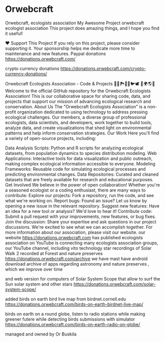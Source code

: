 # Orwebcraft
Orwebcraft, ecologists association
My Awesome Project orwebcraft ecologist association
This project does amazing things, and I hope you find it useful!

❤️ Support This Project
If you rely on this project, please consider supporting it. Your sponsorship helps me dedicate more time to maintenance and new features. Paypal donations https://donations.orwebcraft.com/

crypto currency donations https://donations.orwebcraft.com/crypto-currency-donations/

Orwebcraft Ecologists Association - Code & Projects 🌳🌴🏞️🌊🪸🐦🕊️ 🌌🌍🌎🌞 Welcome to the official GitHub repository for the Orwebcraft Ecologists Association! This is our collaborative space for sharing code, data, and projects that support our mission of advancing ecological research and conservation. About Us The "Orwebcraft Ecologists Association" is a non-profit organization dedicated to using technology to address pressing ecological challenges. Our members, a diverse group of professional ecologists, data scientists, and developers, work together to build tools, analyze data, and create visualizations that shed light on environmental patterns and help inform conservation strategies. Our Work Here you'll find a variety of open-source projects, including:

Data Analysis Scripts: Python and R scripts for analyzing ecological datasets, from population dynamics to species distribution modeling.
Web Applications: Interactive tools for data visualization and public outreach, making complex ecological information accessible to everyone.
Modeling Frameworks: Reusable code for simulating ecological processes and predicting environmental changes.
Data Repositories: Curated and cleaned datasets that are freely available for research and educational purposes. Get Involved We believe in the power of open collaboration! Whether you're a seasoned ecologist or a coding enthusiast, there are many ways to contribute:
Explore our projects: Fork a repository, run the code, and see what we're working on.
Report bugs: Found an issue? Let us know by opening a new issue in the relevant repository.
Suggest new features: Have an idea for a new tool or analysis? We'd love to hear it!
Contribute code: Submit a pull request with your improvements, new features, or bug fixes.
Join the discussion: Share your expertise and ask questions in our project discussions. We're excited to see what we can accomplish together. For more information about our association, please visit our website. our website https://donations.orwebcraft.com has published ecologists association on YouTube is connecting many ecologists association groups, our YouTube channel, including vito technology star recordings of Solar Walk 2 recorded at Forest and nature preserves
https://donations.orwebcraft.com/archive we have mast have android download archive of apps regarding astronomy and nature preserves , which we improve over time

and web version for computers of Solar System Scope that allow to surf the Sun solar system and other stars 
https://donations.orwebcraft.com/solar-system-scope/

added birds on earth bird live map from birdnet.cornell.edu
https://donations.orwebcraft.com/birds-on-earth-birdnet-live-map/

birds on earth on a round globe, listen to radio stations while making greener futere while detecting birds submissions with simulator 
https://donations.orwebcraft.com/birds-on-earth-radio-on-globe/



managed and owned by Or Buskila
